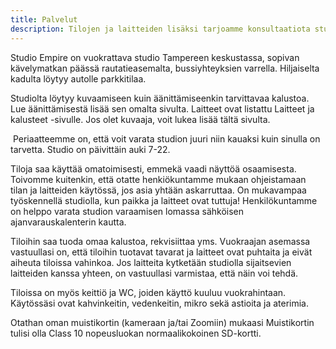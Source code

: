 ```yaml
---
title: Palvelut
description: Tilojen ja laitteiden lisäksi tarjoamme konsultaatiota studion käyttöönotossa sekä palveluita äänen jälkituotantoon.
---
```


Studio Empire on vuokrattava studio Tampereen keskustassa, sopivan kävelymatkan päässä rautatieasemalta,
bussiyhteyksien varrella. Hiljaiselta kadulta löytyy autolle parkkitilaa. 

Studiolta löytyy kuvaamiseen kuin äänittämiseenkin tarvittavaa kalustoa. Lue äänittämisestä lisää sen omalta sivulta.
Laitteet ovat listattu Laitteet ja kalusteet -sivulle. Jos olet kuvaaja, voit lukea lisää tältä sivulta.

​
Periaatteemme on, että voit varata studion juuri niin kauaksi kuin sinulla on tarvetta. Studio on päivittäin auki 7-22.


Tiloja saa käyttää omatoimisesti, emmekä vaadi näyttöä osaamisesta. Toivomme kuitenkin, että otatte henkiökuntamme
mukaan ohjeistamaan tilan ja laitteiden käytössä, jos asia yhtään askarruttaa. On mukavampaa työskennellä studiolla,
kun paikka ja laitteet ovat tuttuja! Henkilökuntamme on helppo varata studion varaamisen lomassa sähköisen
ajanvarauskalenterin kautta. 

Tiloihin saa tuoda omaa kalustoa, rekvisiittaa yms. Vuokraajan asemassa vastuullasi on, että tiloihin tuotavat
tavarat ja laitteet ovat puhtaita ja eivät aiheuta tiloissa vahinkoa. Jos laitteita kytketään studiolla
sijaitsevien laitteiden kanssa yhteen, on vastuullasi varmistaa, että näin voi tehdä.

Tiloissa on myös keittiö ja WC, joiden käyttö kuuluu vuokrahintaan. Käytössäsi ovat kahvinkeitin, vedenkeitin,
mikro sekä astioita ja aterimia.



Otathan oman muistikortin (kameraan ja/tai Zoomiin) mukaasi Muistikortin tulisi olla Class 10 nopeusluokan
normaalikokoinen SD-kortti. 
